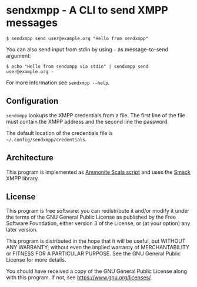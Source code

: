# sendxmpp - A CLI to send XMPP messages

```shell
$ sendxmpp send user@example.org "Hello from sendxmpp"
```

You can also send input from stdin by using `-` as message-to-send argument:

```shell
$ echo "Hello from sendxmpp via stdin" | sendxmpp send user@example.org -
```

For more information see `sendxmpp --help`.

## Configuration

`sendxmpp` lookups the XMPP credentials from a file. The first line of the file must contain the XMPP address and the second line the password.

The default location of the credentials file is `~/.config/sendxmpp/credentials`.

## Architecture

This program is implemented as [Ammonite Scala script](https://ammonite.io/#ScalaScripts) and uses the [Smack](https://igniterealtime.org/projects/smack/) XMPP library.

## License

This program is free software: you can redistribute it and/or modify
it under the terms of the GNU General Public License as published by
the Free Software Foundation, either version 3 of the License, or
(at your option) any later version.

This program is distributed in the hope that it will be useful,
but WITHOUT ANY WARRANTY; without even the implied warranty of
MERCHANTABILITY or FITNESS FOR A PARTICULAR PURPOSE.  See the
GNU General Public License for more details.

You should have received a copy of the GNU General Public License
along with this program.  If not, see <https://www.gnu.org/licenses/>.
